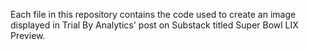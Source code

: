 Each file in this repository contains the code used to create an image displayed in Trial By Analytics' post on Substack titled Super Bowl LIX Preview.
